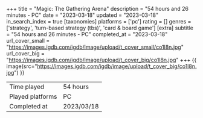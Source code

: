 +++
title = "Magic: The Gathering Arena"
description = "54 hours and 26 minutes - PC"
date = "2023-03-18"
updated = "2023-03-18"
in_search_index = true
[taxonomies]
platforms = ['pc']
rating = []
genres = ['strategy', 'turn-based strategy (tbs)', 'card & board game']
[extra]
subtitle = "54 hours and 26 minutes - PC"
completed_at = "2023-03-18"
url_cover_small = "https://images.igdb.com/igdb/image/upload/t_cover_small/co1l8n.jpg"
url_cover_big = "https://images.igdb.com/igdb/image/upload/t_cover_big/co1l8n.jpg"
+++
{{ image(src="https://images.igdb.com/igdb/image/upload/t_cover_big/co1l8n.jpg") }}

|              |            |
| ------------ | ---------- |
| Time played  | 54 hours |
| Played platforms    | PC |
| Completed at | 2023/03/18 |



